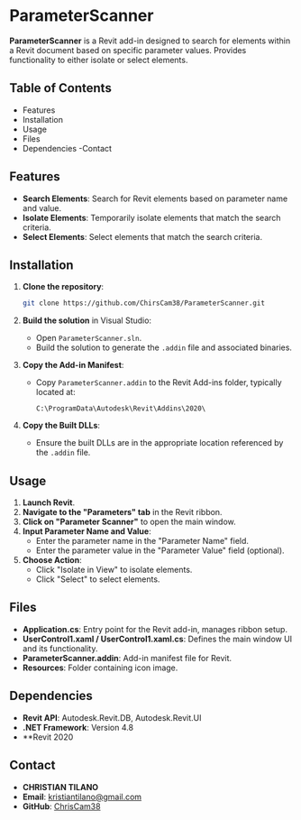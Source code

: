 # ParameterScanner

**ParameterScanner** is a Revit add-in designed to search for elements within a Revit document based on specific parameter values.
Provides functionality to either isolate or select elements.

## Table of Contents

- Features
- Installation
- Usage
- Files
- Dependencies
  -Contact

## Features

- **Search Elements**: Search for Revit elements based on parameter name and value.
- **Isolate Elements**: Temporarily isolate elements that match the search criteria.
- **Select Elements**: Select elements that match the search criteria.

## Installation

1. **Clone the repository**:

   ```bash
   git clone https://github.com/ChirsCam38/ParameterScanner.git
   ```

2. **Build the solution** in Visual Studio:

   - Open `ParameterScanner.sln`.
   - Build the solution to generate the `.addin` file and associated binaries.

3. **Copy the Add-in Manifest**:

   - Copy `ParameterScanner.addin` to the Revit Add-ins folder, typically located at:
     ```
     C:\ProgramData\Autodesk\Revit\Addins\2020\
     ```

4. **Copy the Built DLLs**:
   - Ensure the built DLLs are in the appropriate location referenced by the `.addin` file.

## Usage

1. **Launch Revit**.
2. **Navigate to the "Parameters" tab** in the Revit ribbon.
3. **Click on "Parameter Scanner"** to open the main window.
4. **Input Parameter Name and Value**:
   - Enter the parameter name in the "Parameter Name" field.
   - Enter the parameter value in the "Parameter Value" field (optional).
5. **Choose Action**:
   - Click "Isolate in View" to isolate elements.
   - Click "Select" to select elements.

## Files

- **Application.cs**: Entry point for the Revit add-in, manages ribbon setup.
- **UserControl1.xaml / UserControl1.xaml.cs**: Defines the main window UI and its functionality.
- **ParameterScanner.addin**: Add-in manifest file for Revit.
- **Resources**: Folder containing icon image.

## Dependencies

- **Revit API**: Autodesk.Revit.DB, Autodesk.Revit.UI
- **.NET Framework**: Version 4.8
- \*\*Revit 2020

## Contact

- **CHRISTIAN TILANO**
- **Email**: kristiantilano@gmail.com
- **GitHub**: [ChrisCam38](https://github.com/ChrisCam38)
